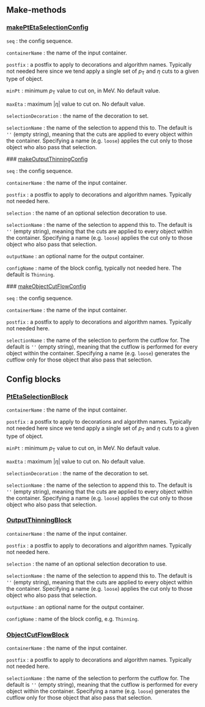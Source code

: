 ## Make-methods

### [makePtEtaSelectionConfig](https://acode-browser1.usatlas.bnl.gov/lxr/source/athena/PhysicsAnalysis/Algorithms/AsgAnalysisAlgorithms/python/AsgAnalysisConfig.py)

`seq`
:   the config sequence.

`containerName`
:   the name of the input container.

`postfix`
:   a postfix to apply to decorations and algorithm names. Typically not needed here since we tend apply a single set of $p_\mathrm{T}$ and $\eta$ cuts to a given type of object.

`minPt`
:   minimum $p_\mathrm{T}$ value to cut on, in MeV. No default value.

`maxEta`
:   maximum $\vert\eta\vert$ value to cut on. No default value.

`selectionDecoration`
:   the name of the decoration to set.

`selectionName`
:   the name of the selection to append this to. The default is `''` (empty string), meaning that the cuts are applied to every object within the container. Specifying a name (e.g. `loose`) applies the cut only to those object who also pass that selection.

### [makeOutputThinningConfig](https://acode-browser1.usatlas.bnl.gov/lxr/source/athena/PhysicsAnalysis/Algorithms/AsgAnalysisAlgorithms/python/AsgAnalysisConfig.py)

`seq`
:   the config sequence.

`containerName`
:   the name of the input container.

`postfix`
:   a postfix to apply to decorations and algorithm names. Typically not needed here.

`selection`
:   the name of an optional selection decoration to use.

`selectionName`
:   the name of the selection to append this to. The default is `''` (empty string), meaning that the cuts are applied to every object within the container. Specifying a name (e.g. `loose`) applies the cut only to those object who also pass that selection.

`outputName`
:   an optional name for the output container.

`configName`
:   name of the block config, typically not needed here. The default is `Thinning`.

### [makeObjectCutFlowConfig](https://acode-browser1.usatlas.bnl.gov/lxr/source/athena/PhysicsAnalysis/Algorithms/AsgAnalysisAlgorithms/python/AsgAnalysisConfig.py)

`seq`
:   the config sequence.

`containerName`
:   the name of the input container.

`postfix`
:   a postfix to apply to decorations and algorithm names. Typically not needed here.

`selectionName`
:   the name of the selection to perform the cutflow for. The default is `''` (empty string), meaning that the cutflow is performed for every object within the container. Specifying a name (e.g. `loose`) generates the cutflow only for those object that also pass that selection.

## Config blocks

### [PtEtaSelectionBlock](https://acode-browser1.usatlas.bnl.gov/lxr/source/athena/PhysicsAnalysis/Algorithms/AsgAnalysisAlgorithms/python/AsgAnalysisConfig.py)

`containerName`
:   the name of the input container.

`postfix`
:   a postfix to apply to decorations and algorithm names. Typically not needed here since we tend apply a single set of $p_\mathrm{T}$ and $\eta$ cuts to a given type of object.

`minPt`
:   minimum $p_\mathrm{T}$ value to cut on, in MeV. No default value.

`maxEta`
:   maximum $\vert\eta\vert$ value to cut on. No default value.

`selectionDecoration`
:   the name of the decoration to set.

`selectionName`
:   the name of the selection to append this to. The default is `''` (empty string), meaning that the cuts are applied to every object within the container. Specifying a name (e.g. `loose`) applies the cut only to those object who also pass that selection.

### [OutputThinningBlock](https://acode-browser1.usatlas.bnl.gov/lxr/source/athena/PhysicsAnalysis/Algorithms/AsgAnalysisAlgorithms/python/AsgAnalysisConfig.py)

`containerName`
:   the name of the input container.

`postfix`
:   a postfix to apply to decorations and algorithm names. Typically not needed here.

`selection`
:   the name of an optional selection decoration to use.

`selectionName`
:   the name of the selection to append this to. The default is `''` (empty string), meaning that the cuts are applied to every object within the container. Specifying a name (e.g. `loose`) applies the cut only to those object who also pass that selection.

`outputName`
:   an optional name for the output container.

`configName`
:   name of the block config, e.g. `Thinning`.

### [ObjectCutFlowBlock](https://acode-browser1.usatlas.bnl.gov/lxr/source/athena/PhysicsAnalysis/Algorithms/AsgAnalysisAlgorithms/python/AsgAnalysisConfig.py)

`containerName`
:   the name of the input container.

`postfix`
:   a postfix to apply to decorations and algorithm names. Typically not needed here.

`selectionName`
:   the name of the selection to perform the cutflow for. The default is `''` (empty string), meaning that the cutflow is performed for every object within the container. Specifying a name (e.g. `loose`) generates the cutflow only for those object that also pass that selection.